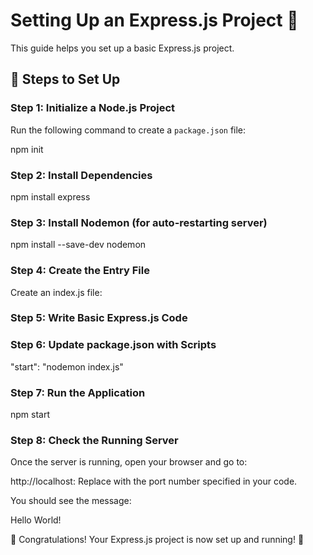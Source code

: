 # Setting Up an Express.js Project 🚀

This guide helps you set up a basic Express.js project.

## 📌 Steps to Set Up

### **Step 1: Initialize a Node.js Project**

Run the following command to create a `package.json` file:

npm init

### **Step 2: Install Dependencies**

npm install express

### **Step 3: Install Nodemon (for auto-restarting server)**

npm install --save-dev nodemon

### **Step 4: Create the Entry File**

Create an index.js file:

### **Step 5: Write Basic Express.js Code**

### **Step 6: Update package.json with Scripts**

"start": "nodemon index.js"

### **Step 7: Run the Application**

npm start

### **Step 8: Check the Running Server**

Once the server is running, open your browser and go to:

http://localhost:<port>
Replace <port> with the port number specified in your code.

You should see the message:

Hello World!

🎉 Congratulations!
Your Express.js project is now set up and running! 🚀

```

```
